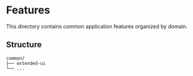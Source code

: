# Features

This directory contains common application features organized by domain.

## Structure

```
common/
├── extended-ui
└── ...
```
